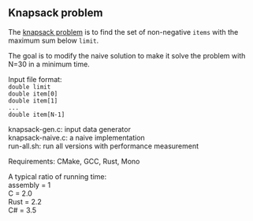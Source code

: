 ## Knapsack problem

The [knapsack problem](https://en.wikipedia.org/wiki/Knapsack_problem) is to find the set of non-negative `items` with the maximum sum below `limit`.

The goal is to modify the naive solution to make it solve the problem with N=30 in a minimum time.

Input file format:  
`double limit`  
`double item[0]`  
`double item[1]`  
`...`  
`double item[N-1]`

knapsack-gen.c: input data generator  
knapsack-naive.c: a naive implementation  
run-all.sh: run all versions with performance measurement

Requirements: CMake, GCC, Rust, Mono

A typical ratio of running time:  
assembly = 1  
C = 2.0  
Rust = 2.2  
C# = 3.5
